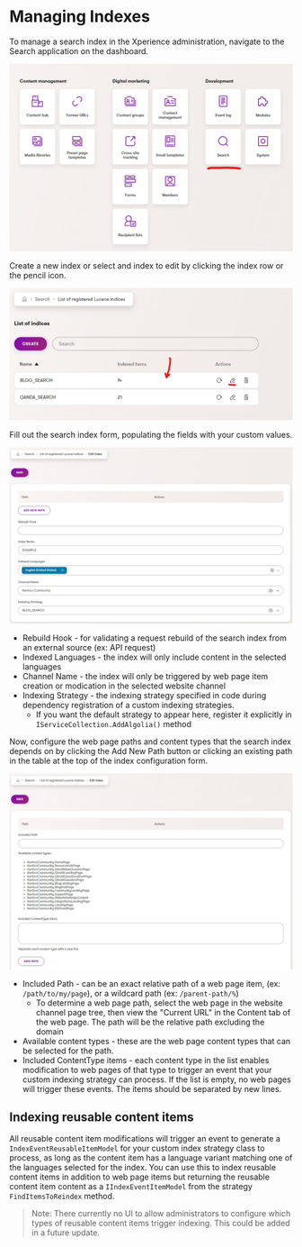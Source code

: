 # Managing Indexes

To manage a search index in the Xperience administration, navigate to the Search application on the dashboard.

![Administration dashboard highlight the Search application](/images/xperience-administration-dashboard.jpg)

Create a new index or select and index to edit by clicking the index row or the pencil icon.

![Administration search index list](/images/xperience-administration-search-index-list.jpg)

Fill out the search index form, populating the fields with your custom values.

![Administration search index list](/images/xperience-administration-search-index-edit-form.jpg)

- Rebuild Hook - for validating a request rebuild of the search index from an external source (ex: API request)
- Indexed Languages - the index will only include content in the selected languages
- Channel Name - the index will only be triggered by web page item creation or modication in the selected website channel
- Indexing Strategy - the indexing strategy specified in code during dependency registration of a custom indexing strategies.
  - If you want the default strategy to appear here, register it explicitly in `IServiceCollection.AddAlgolia()` method

Now, configure the web page paths and content types that the search index depends on by clicking the Add New Path button
or clicking an existing path in the table at the top of the index configuration form.

![Administration search index list](/images/xperience-administration-search-index-edit-form-paths-edit.jpg)

- Included Path - can be an exact relative path of a web page item, (ex: `/path/to/my/page`), or a wildcard path (ex: `/parent-path/%`)
  - To determine a web page path, select the web page in the website channel page tree, then view the "Current URL" in the Content tab of the web page. The path will be the relative path excluding the domain
- Available content types - these are the web page content types that can be selected for the path.
- Included ContentType items - each content type in the list enables modification to web pages of that type to trigger an event that your custom indexing strategy can process. If the list is empty, no web pages will trigger these events. The items should be separated by new lines.

## Indexing reusable content items

All reusable content item modifications will trigger an event to generate a `IndexEventReusableItemModel` for your custom index strategy class to process, as long as the content item has a language variant matching one of the languages selected for the index. You can use this to index reusable content items in addition to web page items but returning the reusable content item content as a `IIndexEventItemModel` from the strategy `FindItemsToReindex` method.

> Note: There currently no UI to allow administrators to configure which types of reusable content items trigger indexing. This could be added in a future update.
